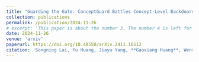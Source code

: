```yaml
---
title: "Guarding the Gate: ConceptGuard Battles Concept-Level Backdoors in Concept Bottleneck Models"
collection: publications
permalink: /publication/2024-11-26
# excerpt: 'This paper is about the number 3. The number 4 is left for future work.'
date: 2024-11-26
venue: 'arxiv'
paperurl: https://doi.org/10.48550/arXiv.2411.16512
citation: 'Songning Lai, Yu Huang, Jiayu Yang, **Gaoxiang Huang**, Wenshuo Chen, Yutao Yue'
---
```

<!-- [Download paper here](http://gaoxiang-huang.github.io/files/paper3.pdf) -->
<!-- Recommended citation: @misc{lai2024guardinggateconceptguardbattles,
      title={Guarding the Gate: ConceptGuard Battles Concept-Level Backdoors in Concept Bottleneck Models}, 
      author={Songning Lai and Yu Huang and Jiayu Yang and Gaoxiang Huang and Wenshuo Chen and Yutao Yue},
      year={2024},
      eprint={2411.16512},
      archivePrefix={arXiv},
      primaryClass={cs.CR},
      url={https://arxiv.org/abs/2411.16512}, 
}
 -->
